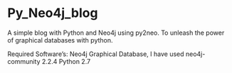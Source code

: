 # Py_Neo4j_blog

A simple blog with Python and Neo4j using py2neo. To unleash the power of graphical databases with python.

Required Software’s:
	Neo4j Graphical Database, I have used neo4j-community 2.2.4
	Python 2.7 
	

